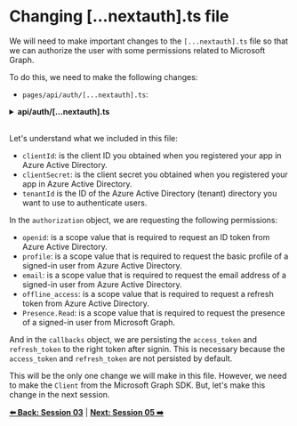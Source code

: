 # Changing [...nextauth].ts file

We will need to make important changes to the `[...nextauth].ts` file so that we can authorize the user with some permissions related to Microsoft Graph.

To do this, we need to make the following changes:

- `pages/api/auth/[...nextauth].ts`:

<details><summary><b>api/auth/[...nextauth].ts</b></summary>
<br/>

```ts
/**
 * file: pages/api/auth/[...nextauth].ts
 * description: file responsible for the authenticate an user using AAD Provider
 * data: 10/28/2022
 * author: Glaucia Lemos <Twitter: @glaucia_lemos86>
 */

import NextAuth, { NextAuthOptions } from "next-auth";
import AzureADProvider from 'next-auth/providers/azure-ad';

export const authOptions: NextAuthOptions = {
  providers: [
    AzureADProvider({
      clientId: process.env.AZURE_AD_CLIENT_ID,
      clientSecret: process.env.AZURE_AD_CLIENT_SECRET,
      tenantId: process.env.AZURE_AD_TENANT_ID,
      authorization: {
        params: {
          scope: 'openid profile email offline_access Presence.Read'
        }
      }
    }),
  ],
  callbacks: {
    async jwt({ token, account }) {
      // Persist the OAuth access_token to the right token after signin
      if (account) {
        token.accessToken = account.access_token;
        token.refreshToken = account.refresh_token;
      }

      return token;
    }
  }
}

export default NextAuth(authOptions);
```

</details>
<br/>

Let's understand what we included in this file:

- `clientId`: is the client ID you obtained when you registered your app in Azure Active Directory.
- `clientSecret`: is the client secret you obtained when you registered your app in Azure Active Directory.
- `tenantId` is the ID of the Azure Active Directory (tenant) directory you want to use to authenticate users.

In the `authorization` object, we are requesting the following permissions:

- `openid`: is a scope value that is required to request an ID token from Azure Active Directory.
- `profile`: is a scope value that is required to request the basic profile of a signed-in user from Azure Active Directory.
- `email`: is a scope value that is required to request the email address of a signed-in user from Azure Active Directory.
- `offline_access`: is a scope value that is required to request a refresh token from Azure Active Directory.
- `Presence.Read`: is a scope value that is required to request the presence of a signed-in user from Microsoft Graph.

And in the `callbacks` object, we are persisting the `access_token` and `refresh_token` to the right token after signin. This is necessary because the `access_token` and `refresh_token` are not persisted by default.

This will be the only one change we will make in this file. However, we need to make the `Client` from the Microsoft Graph SDK. But, let's make this change in the next session.

**[⬅️ Back: Session 03](./03-session.md)**
| **[Next: Session 05 ➡️](./05-session.md)**